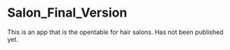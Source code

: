 Salon_Final_Version
===================
This is an app that is the opentable for hair salons. Has not been published yet.
